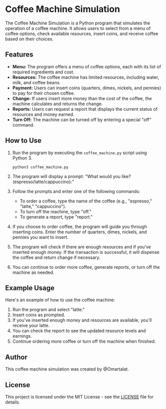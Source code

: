 # Coffee Machine Simulation

The Coffee Machine Simulation is a Python program that simulates the operation of a coffee machine. It allows users to select from a menu of coffee options, check available resources, insert coins, and receive coffee based on their choices.

## Features

- **Menu:** The program offers a menu of coffee options, each with its list of required ingredients and cost.
- **Resources:** The coffee machine has limited resources, including water, milk, and coffee beans.
- **Payment:** Users can insert coins (quarters, dimes, nickels, and pennies) to pay for their chosen coffee.
- **Change:** If users insert more money than the cost of the coffee, the machine calculates and returns the change.
- **Reports:** Users can request a report that displays the current status of resources and money earned.
- **Turn Off:** The machine can be turned off by entering a special "off" command.

## How to Use

1. Run the program by executing the `coffee_machine.py` script using Python 3.

   ```shell
   python3 coffee_machine.py
   ```

2. The program will display a prompt: "What would you like? (espresso/latte/cappuccino):"

3. Follow the prompts and enter one of the following commands:

   - To order a coffee, type the name of the coffee (e.g., "espresso," "latte," "cappuccino").
   - To turn off the machine, type "off."
   - To generate a report, type "report."

4. If you choose to order coffee, the program will guide you through inserting coins. Enter the number of quarters, dimes, nickels, and pennies you want to insert.

5. The program will check if there are enough resources and if you've inserted enough money. If the transaction is successful, it will dispense the coffee and return change if necessary.

6. You can continue to order more coffee, generate reports, or turn off the machine as needed.

## Example Usage

Here's an example of how to use the coffee machine:

1. Run the program and select "latte."
2. Insert coins as prompted.
3. If you've inserted enough money and resources are available, you'll receive your latte.
4. You can check the report to see the updated resource levels and earnings.
5. Continue ordering more coffee or turn off the machine when finished.

## Author

This coffee machine simulation was created by @Omartalat.

## License

This project is licensed under the MIT License - see the [LICENSE](LICENSE) file for details.
